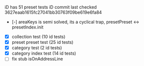 iD has 51 preset tests
iD commit last checked 3627eaab1615fc27041bb30763f09be619e6fa84

- [-] areaKeys is semi solved, its a cyclical trap, presetPreset <-> presetIndex.init
- [x] collection test (10 id tests)
- [x] preset preset test (25 id tests)
- [x] category test (2 id tests)
- [x] category index test (14 id tests)
- [ ] fix stub isOnAddressLine